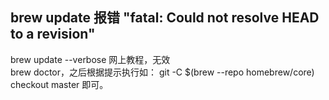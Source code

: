 ## brew update 报错 "fatal: Could not resolve HEAD to a revision"

brew update --verbose 网上教程，无效  
brew doctor，之后根据提示执行如： git -C $(brew --repo homebrew/core) checkout master 即可。        


